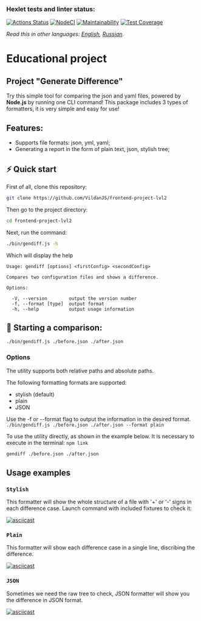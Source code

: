 ### Hexlet tests and linter status:
[![Actions Status](https://github.com/VildanJS/frontend-project-lvl2/workflows/hexlet-check/badge.svg)](https://github.com/VildanJS/frontend-project-lvl2/actions)
[![NodeCI](https://github.com/VildanJS/frontend-project-lvl2/actions/workflows/Github-Actions.yml/badge.svg)](https://github.com/VildanJS/frontend-project-lvl2/actions/workflows/Github-Actions.yml)
[![Maintainability](https://api.codeclimate.com/v1/badges/2aed6a559b72da8789d4/maintainability)](https://codeclimate.com/github/Giridhar108/frontend-project-lvl2/maintainability)
[![Test Coverage](https://api.codeclimate.com/v1/badges/2aed6a559b72da8789d4/test_coverage)](https://codeclimate.com/github/Giridhar108/frontend-project-lvl2/test_coverage)

*Read this in other languages: [English](README.ru.md), [Russian](README.ru.md).*

# Educational project

## Project "Generate Difference"

Try this simple tool for comparing the json and yaml files, powered by <b>Node.js</b> by running one CLI command!
This package includes 3 types of formatters, it is very simple and easy for use!

## Features:

* Supports file formats: json, yml, yaml;
* Generating a report in the form of plain text, json, stylish tree;

## ⚡️ Quick start
First of all, clone this repository:
```bash
git clone https://github.com/VildanJS/frontend-project-lvl2
```

Then go to the project directory:

```bash
cd frontend-project-lvl2
```

Next, run the command: 

```bash
./bin/gendiff.js -h
```

Which will display the help
```
Usage: gendiff [options] <firstConfig> <secondConfig>

Compares two configuration files and shows a difference.

Options:

  -V, --version        output the version number
  -f, --format [type]  output format
  -h, --help           output usage information
```

## 🚀 Starting a comparison:

```bash
./bin/gendiff.js ./before.json ./after.json
```

### Options

The utility supports both relative paths and absolute paths.

The following formatting formats are supported:
* stylish (default)
* plain
* JSON

Use the -f or --format flag to output the information in the desired format.
`./bin/gendiff.js ./before.json ./after.json --format plain`

To use the utility directly, as shown in the example below.
It is necessary to execute in the terminal: `npm link`
```bash
gendiff ./before.json ./after.json
```

## Usage examples
### `Stylish`
This formatter will show the whole structure of a file with '+' or '-' signs in each difference case.
Launch command with included fixtures to check it:

[![asciicast](https://asciinema.org/a/380750.svg)](https://asciinema.org/a/380750)

### `Plain`
This formatter will show each difference case in a single line, discribing the difference.

[![asciicast](https://asciinema.org/a/k56y0xAy95Fzj7pGj9ty90oiN.svg)](https://asciinema.org/a/k56y0xAy95Fzj7pGj9ty90oiN)

### `JSON`
Sometimes we need the raw tree to check, JSON formatter will show you the difference in JSON format.

[![asciicast](https://asciinema.org/a/m9yMDOx2bLLxAvyPVLQO40ICZ.svg)](https://asciinema.org/a/m9yMDOx2bLLxAvyPVLQO40ICZ)